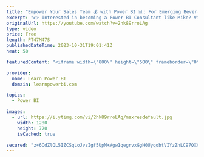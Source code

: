 ```yaml
---
title: "Empower Your Sales Team 💰 with Power BI 📊: For Emerging Beverage Brands 🍺 with Mike Kazy"
excerpt: "👉 Interested in becoming a Power BI Consultant like Mike? Visit https://www.LearnPowerBI.com/pro  👉 Connect with Mike Kazy on LinkedIn at https://www.linkedin.com/in/mike-kazy  ▶️ Get Free Access to *all* our #PowerBIConference Sessions at https://www.PowerBIConference.com/2023  Discover the art of"
originalUrl: https://youtube.com/watch?v=2hk89rroLAg
type: video
price: Free
length: PT47M47S
publishedDateTime: 2023-10-31T19:01:41Z
heat: 50

featuredContent: "<iframe width=\"800\" height=\"500\" frameborder=\"0\" src=\"https://www.youtube.com/embed/2hk89rroLAg\" allow=\"accelerometer; autoplay; encrypted-media; gyroscope; picture-in-picture\" allowfullscreen></iframe>"

provider:
  name: Learn Power BI
  domain: learnpowerbi.com

topics:
  - Power BI

images:
  - url: https://i.ytimg.com/vi/2hk89rroLAg/maxresdefault.jpg
    width: 1280
    height: 720
    isCached: true

secured: "z+6CdZlQL5IZCSqLoJvzIgf5UpM+Agw1qegrvxGgH0UyqobtVIYzZnLC97QXKZVqobu5aJPwJGux+ebuKbzJBcT7VH1V1H5av7OgOw2W0FBvhx+Ci6FW0frXDza26IWmQL3mtJ0fTSTSkBm3+1dyLi0kbBAv8Um1Zu6kduh38GXRtAMYWUjA2/scwPlcSux/RcOMwFrOwwPtxANtOmjPUWFB+6+f7WWT+OPr/lebyPC6vNOjOHmQt6vst/nhBw4NoP+T57y82FEoROzoINBSMxbuZJxA0Gq5WaspC/Hdzid/sph8ct4TrwQ98OBhSvd46fIuCA7Tmy+FMjL/synQvQaTY6CQdzvqk2r7h/atEBnyhm0QZ4EorW5uvRBdZaPcmbZZlZDSeW/qxOTZE6ImWQw7M9TpovpP54ur8y1YKsY=;2o6njC6iq0NEDNg3TGPV8w=="
---
```


